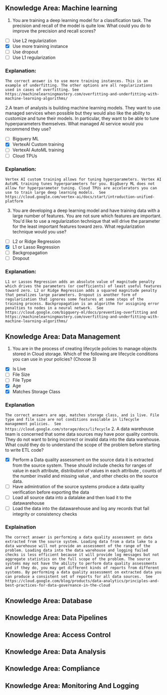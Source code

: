 ## Knowledge Area: Machine learning
1. You are training a deep learning model for a classification task. The precision and recall of the model is quite low. What could you do to improve the precision and recall scores?
 - [ ] Use L2 regularization
 - [x] Use more training instance
 - [ ] Use dropout
 - [ ] Use L1 regularization

### Explanation: 
`The correct answer is to use more training instances. This is an example of underfitting. The other options are all regularizations used in cases of overfitting. See https://machinelearningmastery.com/overfitting-and-underfitting-with-machine-learning-algorithms/`

2.A team of analysts is building machine learning models. They want to use managed services when possible but they would also like the ability to customize and tune their models. In particular, they want to be able to tune hyperparameters themselves. What managed AI service would you recommend they use?
 - [ ] Bigquery ML
 - [x] VertexAI Custom training
 - [ ] VertexAI AutoML training
 - [ ] Cloud TPUs
### Explanation:
`Vertex AI custom training allows for tuning hyperparameters. Vertex AI AutoML training tunes hyperparameters for you. BigQuery ML does not allow for hyperparameter tuning. Cloud TPUs are accelerators you can use to train large deep learning models.  See https://cloud.google.com/vertex-ai/docs/start/introduction-unified-platform`

3. You are developing a deep learning model and have training data with a large number of features. You are not sure which features are important. You'd like to use a regularization technique that will drive the parameter for the least important features toward zero. What regularization technique would you use?
 - [ ] L2 or Ridge Regression
 - [x] L1 or Lasso Regression
 - [ ] Backgropagation
 - [ ] Dropout
 ### Explanation:
 `L1 or Lassos Regression adds an absolute value of magnitude penalty which drives the parameters (or coefficients) of least useful features toward zero. L2 or Ridge Regression adds a squared magnitude penalty that penalizes large parameters. Dropout is another form of regularization that ignores some features at some steps of the training process. Backpropagation is an algorithm for assigning error penalties to nodes in a neural network.  See https://cloud.google.com/bigquery-ml/docs/preventing-overfitting and https://machinelearningmastery.com/overfitting-and-underfitting-with-machine-learning-algorithms/`

## Knowledge Area: Data Management
1. You are in the process of creating lifecycle policies to manage objects stored in Cloud storage. Which of the following are lifecycle conditions you can use in your policies? (Choose 3)
 - [x] Is Live
 - [ ] File Size
 - [ ] File Type
 - [x] Age
 - [x] Matches Storage Class
### Explanation
`The correct answers are age, matches storage class, and is live. File type and file size are not conditions available in lifecycle management policies.  See https://cloud.google.com/storage/docs/lifecycle`
2. A data warehouse team is concerned that some data sources may have poor quality controls. They do not want to bring incorrect or invalid data into the data warehouse. What could they do to understand the scope of the problem before starting to write ETL code?
 - [x] Perform a Data quality assessment on the source data it is extracted from the source system. These should include checks for ranges of value in each attribute, distribution of values in each attribute , counts of the number invalid and missing value , and other checks on the source data.
 - [ ] Have admintration of the source systems produce a data quality verification before exporting the data 
 - [ ] Load all source data into a datalake and then load it to the datawarehouse 
 - [ ] Load the data into the datawarehouse and log any records that fail integrity or consistency checks

### Explaination
`The correct answer is performing a data quality assessment on data extracted from the source system. Loading data from a data lake to a data warehouse will not provide an assessment of the range of the problem. Loading data into the data warehouse and logging failed checks is less efficient because it will provide log messages but not aggregate statistics on the full scope of the problem. The source systems may not have the ability to perform data quality assessments and if they do, you may get different kinds of reports from different systems. By performing a data quality assessment on extracted data you can produce a consistent set of reports for all data sources.  See https://cloud.google.com/blog/products/data-analytics/principles-and-best-practices-for-data-governance-in-the-cloud`


## Knowledge Area: Database

## Knowledge Area: Data Pipelines

## Knowledge Area: Access Control

## Knowledge Area: Data Analysis

## Knowledge Area: Compliance

## Knowledge Area: Monitoring And Logging